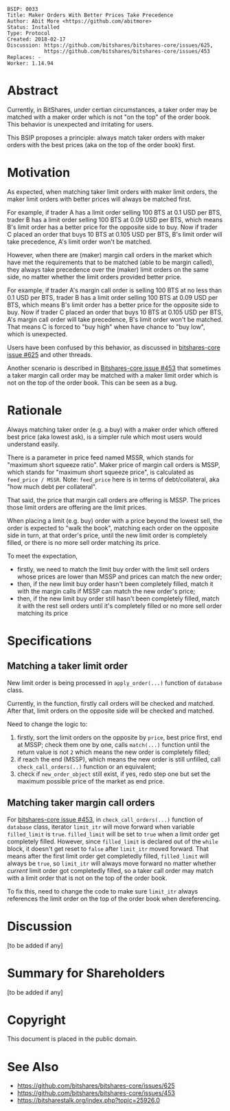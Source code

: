     BSIP: 0033
    Title: Maker Orders With Better Prices Take Precedence
    Author: Abit More <https://github.com/abitmore>
    Status: Installed
    Type: Protocol
    Created: 2018-02-17
    Discussion: https://github.com/bitshares/bitshares-core/issues/625,
                https://github.com/bitshares/bitshares-core/issues/453
    Replaces: -
    Worker: 1.14.94

# Abstract

Currently, in BitShares, under certian circumstances, a taker order may be
matched with a maker order which is not "on the top" of the order book.
This behavior is unexpected and irritating for users.

This BSIP proposes a principle: always match taker orders with maker orders
with the best prices (aka on the top of the order book) first.

# Motivation

As expected, when matching taker limit orders with maker limit orders, the maker
limit orders with better prices will always be matched first.

For example, if trader A has a limit order selling 100 BTS at
0.1 USD per BTS, trader B has a limit order selling 100 BTS at 0.09 USD per BTS,
which means B's limit order has a better price for the opposite side to buy.
Now if trader C placed an order that buys 10 BTS at 0.105 USD per BTS, B's
limit order will take precedence, A's limit order won't be matched.

However, when there are (maker) margin call orders in the market which have met
the requirements that to be matched (able to be margin called), they always
take precedence over the (maker) limit orders on the same side, no matter
whether the limit orders provided better price.

For example, if trader A's margin call order is selling 100 BTS at no less than
0.1 USD per BTS, trader B has a limit order selling 100 BTS at 0.09 USD per BTS,
which means B's limit order has a better price for the opposite side to buy.
Now if trader C placed an order that buys 10 BTS at 0.105 USD per BTS, A's
margin call order will take precedence, B's limit order won't be matched. That
means C is forced to "buy high" when have chance to "buy low", which is
unexpected.

Users have been confused by this behavior, as discussed in [bitshares-core
issue #625](https://github.com/bitshares/bitshares-core/issues/625) and other
threads.

Another scenario is described in [Bitshares-core
issue #453](https://github.com/bitshares/bitshares-core/issues/453)
that sometimes a taker margin call order may be matched with a maker limit order
which is not on the top of the order book. This can be seen as a bug.

# Rationale

Always matching taker order (e.g. a buy) with a maker order which offered best
price (aka lowest ask), is a simpler rule which most users would understand
easily.

There is a parameter in price feed named MSSR, which stands for "maximum short
squeeze ratio". Maker price of margin call orders is MSSP, which stands for
"maximum short squeeze price", is calculated as `feed_price / MSSR`.
Note: `feed_price` here is in terms of debt/collateral, aka "how much debt per
collateral".

That said, the price that margin call orders are offering is MSSP. The prices
those limit orders are offering are the limit prices.

When placing a limit (e.g. buy) order with a price beyond the lowest sell,
the order is expected to "walk the book", matching each order on the opposite
side in turn, at that order's price, until the new limit order is completely
filled, or there is no more sell order matching its price.

To meet the expectation,
* firstly, we need to match the limit buy order with the limit sell orders
  whose prices are lower than MSSP and prices can match the new order;
* then, if the new limit buy order hasn't been completely filled, match it with
  the margin calls if MSSP can match the new order's price;
* then, if the new limit buy order still hasn't been completely filled, match it
  with the rest sell orders until it's completely filled or no more sell order
  matching its price


# Specifications

## Matching a taker limit order

New limit order is being processed in `apply_order(...)` function of `database`
class.

Currently, in the function, firstly call orders will be checked and matched.
After that, limit orders on the opposite side will be checked and matched.

Need to change the logic to:
1. firstly, sort the limit orders on the opposite by `price`, best price first,
   end at MSSP; check them one by one, calls `match(...)` function until the
   return value is not `2` which means the new order is completely filled;
2. if reach the end (MSSP), which means the new order is still unfilled,
   call `check_call_orders(..)` function or an equivalent;
3. check if `new_order_object` still exist, if yes, redo step one but set the
   maximum possible price of the market as end price.

## Matching taker margin call orders

For [bitshares-core
issue #453](https://github.com/bitshares/bitshares-core/issues/453),
in `check_call_orders(...)` function of `database` class,
iterator `limit_itr` will move forward when variable `filled_limit` is `true`.
`filled_limit` will be set to `true` when a limit order get completely filled.
However, since `filled_limit` is declared out of the `while` block,
it doesn't get reset to `false` after `limit_itr` moved forward. That means
after the first limit order get completedly filled, `filled_limit` will always
be `true`, so `limit_itr` will always move forward no matter whether *current*
limit order got completedly filled, so a taker call order may match
with a limit order that is not on the top of the order book.

To fix this, need to change the code to make sure `limit_itr` always references
the limit order on the top of the order book when dereferencing.

# Discussion

[to be added if any]

# Summary for Shareholders

[to be added if any]

# Copyright

This document is placed in the public domain.

# See Also

* https://github.com/bitshares/bitshares-core/issues/625
* https://github.com/bitshares/bitshares-core/issues/453
* https://bitsharestalk.org/index.php?topic=25926.0

